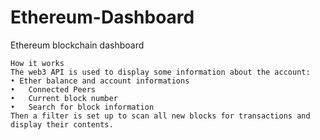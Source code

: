 # Ethereum-Dashboard
Ethereum blockchain dashboard

	How it works
    The web3 API is used to display some information about the account:
    • Ether balance and account informations
    •	Connected Peers
    •	Current block number
    •	Search for block information
	Then a filter is set up to scan all new blocks for transactions and display their contents.

